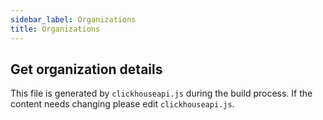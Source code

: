 ```yaml
---
sidebar_label: Organizations
title: Organizations
---
```


## Get organization details

This file is generated by `clickhouseapi.js` during the build process.  If the 
content needs changing please edit `clickhouseapi.js`.
